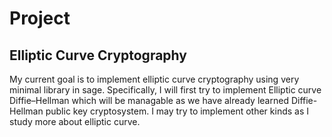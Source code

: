 Project
======= 


Elliptic Curve Cryptography 
--------------------------- 

My current goal is to implement elliptic 
curve cryptography using very minimal library in sage. Specifically, I will first try to implement Elliptic curve 
Diffie–Hellman which will be managable as we have already learned Diffie-Hellman public key cryptosystem. I may 
try to implement other kinds as I study more about elliptic curve.
